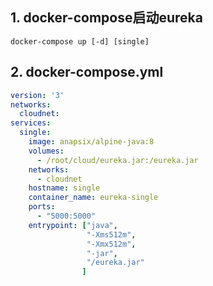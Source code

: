 ## 1. docker-compose启动eureka

```shell
docker-compose up [-d] [single]
```

## 2. docker-compose.yml

```yaml
version: '3'
networks:
  cloudnet:
services:
  single:
    image: anapsix/alpine-java:8
    volumes:
      - /root/cloud/eureka.jar:/eureka.jar
    networks:
      - cloudnet
    hostname: single
    container_name: eureka-single
    ports:
      - "5000:5000"
    entrypoint: ["java",
                 "-Xms512m",
                 "-Xmx512m",
                 "-jar",
                 "/eureka.jar"
                ]
```

